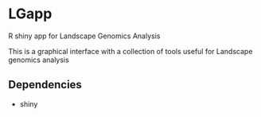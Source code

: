 # LGapp
R shiny app for Landscape Genomics Analysis

This is a graphical interface with a collection of tools useful for Landscape genomics analysis

## Dependencies

*	shiny

